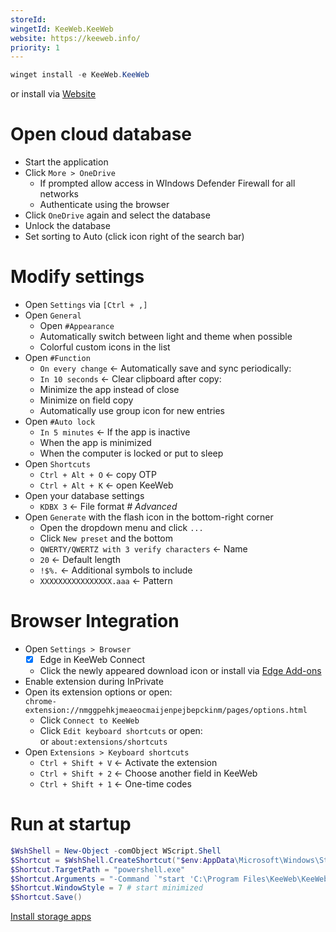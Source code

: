 ```yaml
---
storeId: 
wingetId: KeeWeb.KeeWeb
website: https://keeweb.info/
priority: 1
---
```


```powershell
winget install -e KeeWeb.KeeWeb
```
or install via [Website](https://keeweb.info/)

# Open cloud database

- Start the application
- Click `More > OneDrive`
  - If prompted allow access in WIndows Defender Firewall for all networks
  - Authenticate using the browser
- Click `OneDrive` again and select the database
- Unlock the database
- Set sorting to Auto (click icon right of the search bar)

# Modify settings

- Open `Settings` via `[Ctrl + ,]`
- Open `General`
    - Open `#Appearance`
    - Automatically switch between light and theme when possible
    - Colorful custom icons in the list
- Open `#Function`
    - `On every change` ← Automatically save and sync periodically:
    - `In 10 seconds` ← Clear clipboard after copy:
    - Minimize the app instead of close
    - Minimize on field copy
    - Automatically use group icon for new entries
- Open `#Auto lock`
    - `In 5 minutes` ← If the app is inactive
    - When the app is minimized
    - When the computer is locked or put to sleep
 - Open `Shortcuts`
     - `Ctrl + Alt + O` ← copy OTP
     - `Ctrl + Alt + K` ← open KeeWeb
 - Open your database settings
     - `KDBX 3` ← File format _# Advanced_
- Open `Generate` with the flash icon in the bottom-right corner
    - Open the dropdown menu and click `...`
    - Click `New preset` and the bottom
    - `QWERTY/QWERTZ with 3 verify characters` ← Name
    - `20` ← Default length
    - `!$%.` ← Additional symbols to include
    - `XXXXXXXXXXXXXXXX.aaa` ← Pattern

# Browser Integration

- Open `Settings > Browser`
  - [x] Edge in KeeWeb Connect
  - Click the newly appeared download icon or install via [Edge Add-ons](https://microsoftedge.microsoft.com/addons/detail/keeweb-connect/nmggpehkjmeaeocmaijenpejbepckinm)
- Enable extension during InPrivate
- Open its extension options or open:  
  `chrome-extension://nmggpehkjmeaeocmaijenpejbepckinm/pages/options.html`
    - Click `Connect to KeeWeb`
    - Click `Edit keyboard shortcuts` or open:  
      or `about:extensions/shortcuts`
- Open `Extensions > Keyboard shortcuts`   
    - `Ctrl + Shift + V` ← Activate the extension
    - `Ctrl + Shift + 2` ← Choose another field in KeeWeb
    - `Ctrl + Shift + 1` ← One-time codes

# Run at startup

```powershell
$WshShell = New-Object -comObject WScript.Shell
$Shortcut = $WshShell.CreateShortcut("$env:AppData\Microsoft\Windows\Start Menu\Programs\Startup\KeeWeb.lnk")
$Shortcut.TargetPath = "powershell.exe"
$Shortcut.Arguments = "-Command `"start 'C:\Program Files\KeeWeb\KeeWeb.exe' -WindowStyle Hidden`""
$Shortcut.WindowStyle = 7 # start minimized
$Shortcut.Save()
```


[Install storage apps](../notes/Install%20storage%20apps.md)